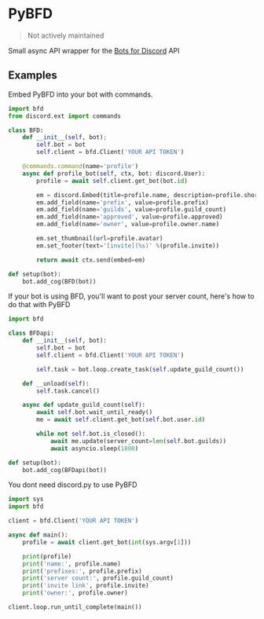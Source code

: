 # PyBFD

> Not actively maintained

Small async API wrapper for the [Bots for Discord](https://botsfordiscord.com/) API

## Examples
Embed PyBFD into your bot with commands.

```py
import bfd
from discord.ext import commands

class BFD:
    def __init__(self, bot);
        self.bot = bot
        self.client = bfd.Client('YOUR API TOKEN')

    @commands.command(name='profile')
    async def profile_bot(self, ctx, bot: discord.User):
        profile = await self.client.get_bot(bot.id)

        em = discord.Embed(title=profile.name, description=profile.shortdesc)
        em.add_field(name='prefix', value=profile.prefix)
        em.add_field(name='guilds', value=profile.guild_count)
        em.add_field(name='approved', value=profile.approved)
        em.add_field(name='owner', value=profile.owner.name)

        em.set_thumbnail(url=profile.avatar)
        em.set_footer(text='[invite](%s)' %(profile.invite))

        return await ctx.send(embed=em)

def setup(bot):
    bot.add_cog(BFD(bot))
```

If your bot is using BFD, you'll want to post your server count, here's how to do that with PyBFD

```py
import bfd

class BFDapi:
    def __init__(self, bot):
        self.bot = bot
        self.client = bfd.Client('YOUR API TOKEN')

        self.task = bot.loop.create_task(self.update_guild_count())

    def __unload(self):
        self.task.cancel()

    async def update_guild_count(self):
        await self.bot.wait_until_ready()
        me = await self.client.get_bot(self.bot.user.id)

        while not self.bot.is_closed():
            await me.update(server_count=len(self.bot.guilds))
            await asyncio.sleep(1800)

def setup(bot):
    bot.add_cog(BFDapi(bot))
```

You dont need discord.py to use PyBFD

```py
import sys
import bfd

client = bfd.Client('YOUR API TOKEN')

async def main():
    profile = await client.get_bot(int(sys.argv[1]))

    print(profile)
    print('name:', profile.name)
    print('prefixes:', profile.prefix)
    print('server count:', profile.guild_count)
    print('invite link', profile.invite)
    print('owner:', profile.owner)

client.loop.run_until_complete(main())
```

